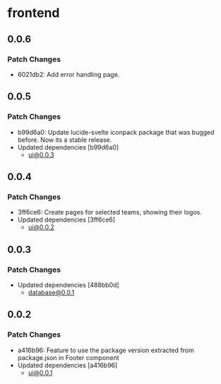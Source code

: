 # frontend

## 0.0.6

### Patch Changes

- 6021db2: Add error handling page.

## 0.0.5

### Patch Changes

- b99d6a0: Update lucide-svelte iconpack package that was bugged before. Now its a stable release.
- Updated dependencies [b99d6a0]
  - ui@0.0.3

## 0.0.4

### Patch Changes

- 3ff6ce6: Create pages for selected teams, showing their logos.
- Updated dependencies [3ff6ce6]
  - ui@0.0.2

## 0.0.3

### Patch Changes

- Updated dependencies [488bb0d]
  - database@0.0.1

## 0.0.2

### Patch Changes

- a416b96: Feature to use the package version extracted from package.json in Footer component
- Updated dependencies [a416b96]
  - ui@0.0.1
